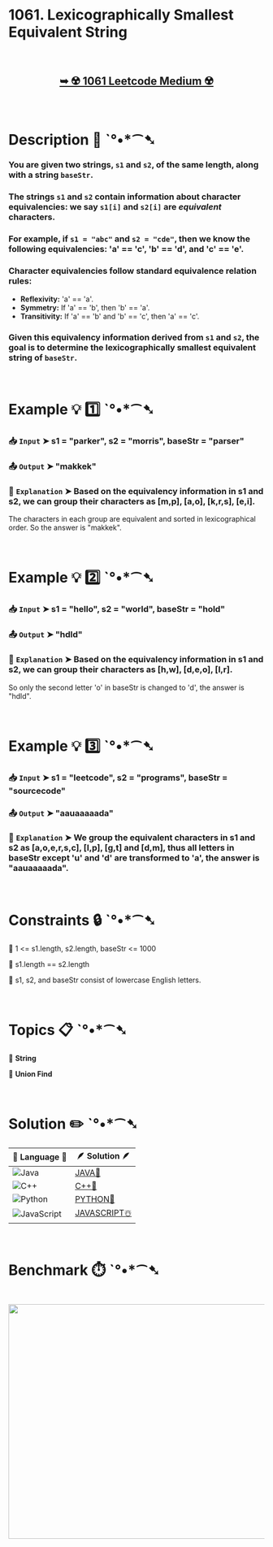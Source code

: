 # 1061. Lexicographically Smallest Equivalent String

</br>

<h2 align="center"> 

<a href="https://leetcode.com/problems/lexicographically-smallest-equivalent-string/description/?envType=daily-question&envId=2025-06-05"><strong>➥ ☢️ 1061 Leetcode Medium ☢️ </strong></a>
</h2>

</br>

# Description 📜 ˋ°•*⁀➷

### You are given two strings, `s1` and `s2`, of the same length, along with a string `baseStr`.

### The strings `s1` and `s2` contain information about character equivalencies: we say `s1[i]` and `s2[i]` are *equivalent* characters.

### For example, if `s1 = "abc"` and `s2 = "cde"`, then we know the following equivalencies: 'a' == 'c', 'b' == 'd', and 'c' == 'e'.

### Character equivalencies follow standard equivalence relation rules:

- **Reflexivity:** 'a' == 'a'.
- **Symmetry:** If 'a' == 'b', then 'b' == 'a'.
- **Transitivity:** If 'a' == 'b' and 'b' == 'c', then 'a' == 'c'.

### Given this equivalency information derived from `s1` and `s2`, the goal is to determine the lexicographically smallest equivalent string of `baseStr`.

</br>

# Example 💡 1️⃣ ˋ°•*⁀➷

  ### 📥 `Input`  ➤ s1 = "parker", s2 = "morris", baseStr = "parser"

  ### 📤 `Output`  ➤ "makkek"

  ### 🔦 `Explanation`  ➤ Based on the equivalency information in s1 and s2, we can group their characters as [m,p], [a,o], [k,r,s], [e,i].
The characters in each group are equivalent and sorted in lexicographical order.
So the answer is "makkek".

</br>

# Example 💡 2️⃣ ˋ°•*⁀➷

  ### 📥 `Input` ➤ s1 = "hello", s2 = "world", baseStr = "hold"

  ### 📤 `Output`  ➤ "hdld"

  ### 🔦 `Explanation` ➤ Based on the equivalency information in s1 and s2, we can group their characters as [h,w], [d,e,o], [l,r].
So only the second letter 'o' in baseStr is changed to 'd', the answer is "hdld".

</br>

# Example 💡 3️⃣ ˋ°•*⁀➷

  ### 📥 `Input` ➤ s1 = "leetcode", s2 = "programs", baseStr = "sourcecode"

  ### 📤 `Output`  ➤ "aauaaaaada"

  ### 🔦 `Explanation` ➤ We group the equivalent characters in s1 and s2 as [a,o,e,r,s,c], [l,p], [g,t] and [d,m], thus all letters in baseStr except 'u' and 'd' are transformed to 'a', the answer is "aauaaaaada".

</br>

# Constraints 🔒 ˋ°•*⁀➷

🔹 1 <= s1.length, s2.length, baseStr <= 1000 </br>

🔹 s1.length == s2.length </br>

🔹 s1, s2, and baseStr consist of lowercase English letters. </br>

</br>

# Topics 📋 ˋ°•*⁀➷

🔸 **String**  </br>

🔸 **Union Find**  </br>

</br>

# Solution ✏️ ˋ°•*⁀➷

| 📒 Language 📒  | 🪶 Solution 🪶 |
| ------------- | ------------- |
|  ![Java](https://img.shields.io/badge/java-%23ED8B00.svg?style=for-the-badge&logo=openjdk&logoColor=white)  | [JAVA🍁](https://github.com/Prakhar-002/LEETCODE/blob/main/%F0%9F%8D%84%20Daily%20Challenge%202025%20%F0%9F%8D%B3/%F0%9F%94%AC%20Examine%20Thoroughly%20%F0%9F%A7%AC/06%20June%20%F0%9F%8F%95%EF%B8%8F/05%20-%2006%20-%202025%20---%201061.%20Lexicographically%20Smallest%20Equivalent%20String%20%E2%98%83%EF%B8%8F%20%F0%9F%8D%81%20%F0%9F%8D%B0%20%F0%9F%8E%B2/%F0%9F%8D%81JAVA%20-%201061.%20Lexicographically%20Smallest%20Equivalent%20String.java) |
|  ![C++](https://img.shields.io/badge/c++-%2300599C.svg?style=for-the-badge&logo=c%2B%2B&logoColor=white)  | [C++🎲](https://github.com/Prakhar-002/LEETCODE/blob/main/%F0%9F%8D%84%20Daily%20Challenge%202025%20%F0%9F%8D%B3/%F0%9F%94%AC%20Examine%20Thoroughly%20%F0%9F%A7%AC/06%20June%20%F0%9F%8F%95%EF%B8%8F/05%20-%2006%20-%202025%20---%201061.%20Lexicographically%20Smallest%20Equivalent%20String%20%E2%98%83%EF%B8%8F%20%F0%9F%8D%81%20%F0%9F%8D%B0%20%F0%9F%8E%B2/%F0%9F%8E%B2CPP%20-%201061.%20Lexicographically%20Smallest%20Equivalent%20String.cpp)  |
|  ![Python](https://img.shields.io/badge/python-3670A0?style=for-the-badge&logo=python&logoColor=ffdd54)    | [PYTHON🍰](https://github.com/Prakhar-002/LEETCODE/blob/main/%F0%9F%8D%84%20Daily%20Challenge%202025%20%F0%9F%8D%B3/%F0%9F%94%AC%20Examine%20Thoroughly%20%F0%9F%A7%AC/06%20June%20%F0%9F%8F%95%EF%B8%8F/05%20-%2006%20-%202025%20---%201061.%20Lexicographically%20Smallest%20Equivalent%20String%20%E2%98%83%EF%B8%8F%20%F0%9F%8D%81%20%F0%9F%8D%B0%20%F0%9F%8E%B2/%F0%9F%8D%B0PYTHON%20-%201061.%20Lexicographically%20Smallest%20Equivalent%20String.py) |
| ![JavaScript](https://img.shields.io/badge/javascript-%23323330.svg?style=for-the-badge&logo=javascript&logoColor=%23F7DF1E)   | [JAVASCRIPT☃️](https://github.com/Prakhar-002/LEETCODE/blob/main/%F0%9F%8D%84%20Daily%20Challenge%202025%20%F0%9F%8D%B3/%F0%9F%94%AC%20Examine%20Thoroughly%20%F0%9F%A7%AC/06%20June%20%F0%9F%8F%95%EF%B8%8F/05%20-%2006%20-%202025%20---%201061.%20Lexicographically%20Smallest%20Equivalent%20String%20%E2%98%83%EF%B8%8F%20%F0%9F%8D%81%20%F0%9F%8D%B0%20%F0%9F%8E%B2/%E2%98%83%EF%B8%8FJAVASCRIPT%20-%201061.%20Lexicographically%20Smallest%20Equivalent%20Stri.js) |

</br>

# Benchmark ⏱️ ˋ°•*⁀➷

<h1  align="center" >

<img src ="https://github.com/user-attachments/assets/ee3cb91b-2a84-4c1d-9ba4-0749f0644aca" width = "700px" height="462px" />

</h1>
